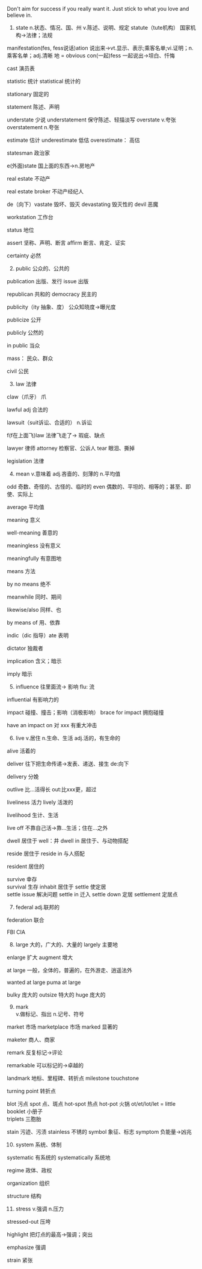 Don't aim for success if you really want it. Just stick to what you love and believe in.

1. state 
                                                     n.状态、情况、国、州 
                                                     v.陈述、说明、规定
statute（tute机构）                                  国家机构->法律；法规

manifestation(fes, fess说话)ation                    说出来->vt.显示、表示;乘客名单;vi.证明；n.乘客名单；adj.清晰 地 = obvious
con(一起)fess                                        一起说出->坦白、忏悔

cast                                                 演员表

statistic                                            统计
statistical                                          统计的

stationary                                           固定的

statement                                            陈述、声明

understate                                           少说
understatement                                       保守陈述、轻描淡写
overstate                                            v.夸张
overstatement                                        n.夸张

estimate                                             估计
underestimate                                        低估
overestimate：                                       高估

statesman                                            政治家

e(外面)state                                         国上面的东西->n.房地产

real estate                                          不动产

real estate broker                                   不动产经纪人

de（向下）vastate                                     毁坏、毁灭
devastating                                          毁灭性的
devil                                                恶魔

workstation                                          工作台

status                                               地位

assert                                               坚称、声明、断言
affirm                                               断言、肯定、证实

certainty                                            必然

2. public                                            公众的、公共的

publication                                          出版、发行
issue                                                出版

republican                                           共和的
democracy                                            民主的 

publicity（ity 抽象、度）                             公众知晓度->曝光度

publicize                                            公开

publicly                                             公然的

in public                                            当众

mass：                                               民众、群众

civil                                                公民

3. law                                               法律

claw（爪牙）                                          爪

lawful adj                                           合法的

lawsuit（suit诉讼、合适的）                            n.诉讼

f(f在上面飞)law                                       法律飞走了-> 瑕疵、缺点

lawyer                                               律师 
attorney                                             检察官、公诉人
tear                                                 眼泪、撕掉

legislation                                          法律

4. mean
                                                      v.意味着
                                                      adj.吝啬的、刻薄的
                                                      n.平均值

odd                                                   奇数、奇怪的、古怪的、临时的 
even                                                  偶数的、平坦的、相等的；甚至、即使、实际上

average                                               平均值

meaning                                               意义

well-meaning                                          善意的

meaningless                                           没有意义

meaningfully                                          有意图地

means                                                 方法

by no means                                           绝不

meanwhile                                             同时、期间

likewise/also                                         同样、也

by means of                                           用、依靠

indic（dic 指导）ate                                   表明

dictator                                              独裁者

implication                                           含义；暗示

imply                                                 暗示 

5. influence                                          往里面流->  影响
flu: 流

influential                                           有影响力的

impact                                                碰撞、撞击；影响（消极影响）
brace for impact                                      拥抱碰撞 

have an impact on                                     对 xxx 有重大冲击

6. live
                                                      v.居住
                                                      n.生命、生活
                                                      adj.活的，有生命的

alive                                                 活着的

deliver                                               往下把生命传递->发表、递送、接生
de:向下                                         

delivery                                              分娩

outlive                                               比...活得长
out:比xxx更，超过

liveliness                                            活力
lively                                                活泼的

livelihood                                            生计、生活  

live off                                              不靠自己活->靠…生活；住在…之外

dwell                                                 居住于
well：井
dwell in                                              居住于、与动物搭配

reside                                                居住于
reside in                                             与人搭配

resident                                              居住的

survive                                               幸存  
survival                                              生存
inhabit                                               居住于
settle                                                使定居  
settle issue                                          解决问题
settle in                                             迁入
settle down                                           定居
settlement                                            定居点    

7. federal
                                                      adj.联邦的
  
federation                                            联合

FBI
CIA

8. large
                                                      大的，广大的、大量的
largely                                               主要地

enlarge                                               扩大
augment                                               增大

at large                                              一般，全体的，普遍的，在外游走、逍遥法外

wanted at large
puma at large

bulky                                                 庞大的
outsize                                               特大的
huge                                                  庞大的

9. mark  
                                                      v.做标记、指出
                                                      n.记号、符号

market                                                市场
marketplace                                           市场
marked                                                显著的

maketer                                               商人、商家

remark                                                反复标记->评论

remarkable                                            可以标记的->卓越的

landmark                                              地标、里程碑、转折点
milestone
touchstone

turning point                                         转折点

blot                                                  污点
spot                                                  点、斑点
hot-spot                                              热点
hot-pot                                               火锅
ot/et/lot/let = little                    
booklet                                               小册子    
triplets                                              三胞胎

stain                                                 污迹、污渍
stainless                                             不锈的
symbol                                                象征、标志
symptom                                               负能量->凶兆

10. system
系统、体制

systematic                                            有系统的
systematically                                        系统地

regime                                                政体、政权

organization                                          组织

structure                                             结构

11. stress
                                                      v.强调
                                                      n.压力 

stressed-out                                          压垮

highlight                                             把灯点的最高->强调；突出

emphasize                                             强调

strain                                                紧张
